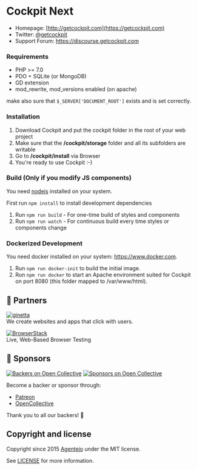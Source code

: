 # Cockpit Next

-   Homepage: [http://getcockpit.com](https://getcockpit.com)
-   Twitter: [@getcockpit](http://twitter.com/getcockpit)
-   Support Forum: <https://discourse.getcockpit.com>

### Requirements

-   PHP >= 7.0
-   PDO + SQLite (or MongoDB)
-   GD extension
-   mod_rewrite, mod_versions enabled (on apache)

make also sure that <code>$\_SERVER['DOCUMENT_ROOT']</code> exists and is set correctly.

### Installation

1.  Download Cockpit and put the cockpit folder in the root of your web project
2.  Make sure that the **/cockpit/storage** folder and all its subfolders are writable
3.  Go to **/cockpit/install** via Browser
4.  You're ready to use Cockpit :-)

### Build (Only if you modify JS components)

You need [nodejs](https://nodejs.org/) installed on your system.

First run `npm install` to install development dependencies

1.  Run `npm run build` - For one-time build of styles and components
2.  Run `npm run watch` - For continuous build every time styles or components change

### Dockerized Development

You need docker installed on your system: <https://www.docker.com>.

1.  Run `npm run docker-init` to build the initial image.
2.  Run `npm run docker` to start an Apache environment suited for Cockpit on port 8080 (this folder mapped to /var/www/html).

## 💐 Partners

[![ginetta](https://user-images.githubusercontent.com/321047/62825759-0fc9ce00-bbb1-11e9-866a-3148260e1548.png)](https://www.ginetta.net)<br>
We create websites and apps that click with users.

[![BrowserStack](https://user-images.githubusercontent.com/355427/27389060-9f716c82-569d-11e7-923c-bd5fe7f1c55a.png)](https://www.browserstack.com)<br>
Live, Web-Based Browser Testing

## 💐 Sponsors

[![Backers on Open Collective](https://opencollective.com/cockpit/backers/badge.svg)](#backers) [![Sponsors on Open Collective](https://opencollective.com/cockpit/sponsors/badge.svg)](#sponsors)

Become a backer or sponsor through:

-   [Patreon](https://www.patreon.com/aheinze)
-   [OpenCollective](https://opencollective.com/cockpit#backer)

Thank you to all our backers! 🙏

## Copyright and license

Copyright since 2015 [Agentejo](https://agentejo.com) under the MIT license.

See [LICENSE](LICENSE) for more information.
